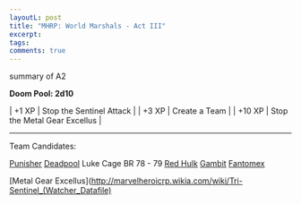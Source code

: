 ```yaml
---
layoutL: post
title: "MHRP: World Marshals - Act III"
excerpt:
tags:
comments: true
---
```


summary of A2

**Doom Pool:  2d10**

| +1 XP | Stop the Sentinel Attack |
| +3 XP | Create a Team |
| +10 XP | Stop the Metal Gear Excellus |

-----

Team Candidates:

[Punisher](http://marvelheroicdatafiles.wikidot.com/es:punisher)
[Deadpool](http://stuffershack.com/wp-content/uploads/2012/04/Deadpool1.png)
Luke Cage BR 78 - 79
[Red Hulk](https://marvelplotpoints.files.wordpress.com/2012/05/redhulkdatafile.jpg)
[Gambit](https://marvelplotpoints.files.wordpress.com/2012/03/gambitdatafile2.jpg)
[Fantomex](http://marvelheroicrp.wikia.com/wiki/Fantomex_(X-Force,_Hero_Datafile))


[Metal Gear Excellus](http://marvelheroicrp.wikia.com/wiki/Tri-Sentinel_(Watcher_Datafile)
